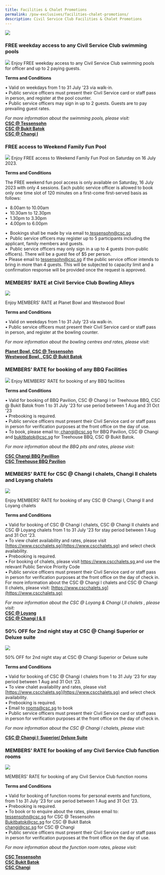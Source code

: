 ```yaml
---
title: Facilities & Chalet Promotions
permalink: /psw-exclusives/facilities-chalet-promotions/
description: Civil Service Club Facilities & Chalet Promotions
---
```

![](/images/PSW2023%20Exclusive_image/facilities%20&amp;%20chalet%20promotions.png)

### FREE weekday access to any Civil Service Club swimming pools 

![](/images/PSW2023%20Exclusive_image/civil%20service%20club%20swimming%20pools.png)
Enjoy FREE weekday access to any Civil Service Club swimming pools for officer and up to 2 paying guests. 

   

**Terms and Conditions**

• Valid on weekdays from 1 to 31 July '23 via walk-in.  
• Public service officers must present their Civil Service card or staff pass in person, and register at the pool counter.  
• Public service officers may sign in up to 2 guests. Guests are to pay prevailing guest rates.  

*For more information about the swimming pools, please visit:* <br> 
**[CSC @ Tessensohn](https://www.csctessensohn.sg/fun_SwimmingPool.aspx)** <br>
**[CSC @ Bukit Batok](https://www.cscbukitbatok.sg/Civil-Service-Club-Bukit-Batok-Swimming-Pool-Club-House-Water-Park-Feature)** <br>
**[CSC @ Changi I](https://www.cscchangi.sg/Fun_Swimming.aspx)**<br>

### FREE access to Weekend Family Fun Pool
   
![](/images/PSW2023%20Exclusive_image/civil%20service%20club%20weekend%20fun%20pool.png)
Enjoy FREE access to Weekend Family Fun Pool on Saturday on 16 July 2023. 

**Terms and Conditions**

The FREE weekend fun pool access is only available on Saturday, 16 July 2023 with only 4 sessions. Each public service officer is allowed to book only one time slot of 120 minutes on a first-come first-served basis as follows:  

•&nbsp; 8.00am to 10.00am  
•&nbsp; 10.30am to 12.30pm  
•&nbsp; 1.30pm to 3.30pm  
•&nbsp; 4.00pm to 6.00pm  



•&nbsp; Bookings shall be made by via email to<a href="mailto: tessensohn@csc.sg"> tessensohn@csc.sg</a><br>
•&nbsp; Public service officers may register up to 5 participants including the applicant, family members and guests.  
•&nbsp; Public service officers may only sign in a up to 4 guests (non-public officers). There will be a guest fee of $5 per person.  
• Please email to <a href="mailto: tessensohn@csc.sg"> tessensohn@csc.sg</a> if the public service officer intends to bring in more than 4 guests. This will be subjected to capacity limit and a confirmation response will be provided once the request is approved.

### MEMBERS' RATE at Civil Service Club Bowling Alleys
![](/images/PSW2023%20Exclusive_image/civil%20service%20club%20bowling%20alleys.png)

Enjoy MEMBERS' RATE at Planet Bowl and Westwood Bowl

**Terms and Conditions**

• Valid on weekdays from 1 to 31 July ‘23 via walk-in.  
• Public service officers must present their Civil Service card or staff pass in person, and register at the bowling counter.  

*For more information about the bowling centres and rates, please visit:* <br> 

**[Planet Bowl, CSC @ Tessensohn](https://www.csc.sg/planetbowl)** <br>
**[Westwood Bowl,, CSC @ Bukit Batok](https://www.csc.sg/westwoodbowl)** <br>



### MEMBERS' RATE for booking of any BBQ Facilities


![](/images/PSW2023%20Exclusive_image/civil%20service%20club%20bbq%20pits.png) Enjoy MEMBERS' RATE for booking of any BBQ facilities

**Terms and Conditions**
  
• Valid for booking of BBQ Pavilion, CSC @ Changi l or Treehouse BBQ, CSC @ Bukit Batok from 1 to 31 July '23 for use period between 1 Aug and 31 Oct '23  
• Prebooking is required.  
• Public service officers must present their Civil Service card or staff pass in person for verification purposes at the front office on the day of use.  
• To book, please email to:<a href="mailto: changi@csc.sg"> changi@csc.sg</a> for BBQ Pavilion, CSC @ Changi and <a href="mailto: changi@csc.sg"> bukitbatok@csc.sg</a> for Treehouse BBQ, CSC @ Bukit Batok.

*For more information about the BBQ pits and rates, please visit:* <br>

**[CSC Changi BBQ Pavillion](https://www.cscchangi.sg/Fun_BBQ.aspx)** <br>
**[CSC Treehouse BBQ Pavilion](https://www.cscbukitbatok.sg/CSC-Bukit-Batok-Club-House-Treehouse-BBQ-pavilions-Family-Recreation)** <br>

### MEMBERS' RATE for CSC @ Changi l chalets, Changi II chalets and Loyang chalets

![](/images/PSW2023%20Exclusive_image/civil%20service%20club%20chalets.png)

Enjoy MEMBERS' RATE for booking of any CSC @ Changi I, Changi II and Loyang chalets

**Terms and Conditions**
   
• Valid for booking of CSC @ Changi l chalets, CSC @ Changi II chalets and CSC @ Loyang chalets from 1 to 31 July '23 for stay period between 1 Aug and 31 Oct '23.  
• To view chalet availability and rates, please visit [https://www.cscchalets.sg](https://www.cscchalets.sg) and select check availability.  
• Prebooking is required.  
• For booking of chalets, please visit [ https://www.cscchalets.sg ]( https://www.cscchalets.sg ) and use the relevant Public Service Priority Code  
• Public service officers must present their Civil Service card or staff pass in person for verification purposes at the front office on the day of check in.  
For more information about the CSC @ Changi l chalets and CSC @ Changi II chalets, please visit: [https://www.cscchalets.sg](https://www.cscchalets.sg)

*For more information about the CSC @ Loyang &amp; Changi I,II chalets , please visit:*<br>
**[CSC @ Loyang](https://www.cscloyang.sg)** <br>
**[CSC @ Changi I &amp; II](https://www.cscchangi.sg/)**<br>

### 50% OFF for 2nd night stay at CSC @ Changi Superior or Deluxe suite

![](/images/PSW2023%20Exclusive_image/civil%20service%20club%20superior%20deluxe.png)  

50% OFF for 2nd night stay at CSC @ Changi Superior or Deluxe suite

**Terms and Conditions**
  
• Valid for booking of CSC @ Changi l chalets from 1 to 31 July ‘23 for stay period between 1 Aug and 31 Oct ‘23.  
• To view chalet availability and rates, please visit [https://www.cscchalets.sg](https://www.cscchalets.sg) and select check availability.  
• Prebooking is required.  
• Email to <a href="mailto: rooms@csc.sg"> rooms@csc.sg</a> to book  
• Public service officers must present their Civil Service card or staff pass in person for verification purposes at the front office on the day of check in.  

*For more information about the CSC @ Changi l chalets, please visit:* <br>

**[CSC @ Changi I: Superior/ Deluxe Suite](https://www.cscchangi.sg/Stay_SingleSuite.aspx)**


### MEMBERS' RATE for booking of any Civil Service Club function rooms
   
![](/images/PSW2023%20Exclusive_image/civil%20service%20club%20function%20rooms.png)

MEMBERS' RATE for booking of any Civil Service Club function rooms

**Terms and Conditions**

• Valid for booking of function rooms for personal events and functions, from 1 to 31 July ‘23 for use period between 1 Aug and 31 Oct ‘23.  
• Prebooking is required.  
• To book or to enquire about the rates, please email to:  
<a href="mailto: tessensohn@csc.sg"> tessensohn@csc.sg</a> for CSC @ Tessensohn  
<a href="mailto: Bukitbatok@csc.sg"> Bukitbatok@csc.sg</a> for CSC @ Bukit Batok  
<a href="mailto: changi@csc.sg"> changi@csc.sg</a> for CSC @ Changi  
• Public service officers must present their Civil Service card or staff pass in person for verification purposes at the front office on the day of use.  

*For more information about the function room rates, please visit:*<br>
 
**[CSC Tessensohn](https://www.csctessensohn.sg)** <br>
**[CSC Bukit Batok](https://www.cscbukuitbatok.sg)** <br>
**[CSC Changi](https://www.cscchangi.sg/)**<br>